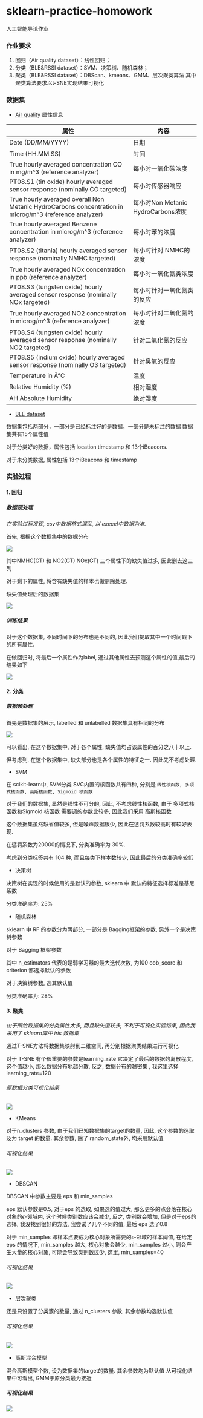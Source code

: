 # sklearn-practice-homowork
人工智能导论作业

### 作业要求
1. 回归（Air quality dataset）：线性回归；
2. 分类（BLE&RSSI dataset）：SVM、决策树、随机森林；
3. 聚类（BLE&RSSI dataset）：DBScan、kmeans、GMM、层次聚类算法
其中聚类算法要求以t-SNE实现结果可视化

### 数据集

- [Air quality](https://archive.ics.uci.edu/ml/datasets/Air+quality)
属性信息


| 属性 | 内容|
| ------ | ------ | 
|  Date	(DD/MM/YYYY) | 日期 |
|  Time 	(HH.MM.SS) | 时间 |
|  True hourly averaged concentration CO in mg/m^3 (reference analyzer) | 每小时一氧化碳浓度 | 
|  PT08.S1 (tin oxide) hourly averaged sensor response (nominally CO targeted)	| 每小时传感器响应 |
| True hourly averaged overall Non Metanic HydroCarbons concentration in microg/m^3 (reference analyzer) |  每小时Non Metanic HydroCarbons浓度 | 
| True hourly averaged Benzene concentration in microg/m^3 (reference analyzer) | 每小时苯的浓度 | 
| PT08.S2 (titania) hourly averaged sensor response (nominally NMHC targeted) | 每小时针对 NMHC的浓度 |	
| True hourly averaged NOx concentration in ppb (reference analyzer) | 每小时一氧化氮类浓度 |
| PT08.S3 (tungsten oxide) hourly averaged sensor response (nominally NOx targeted) | 每小时针对一氧化氮类的反应 |
| True hourly averaged NO2 concentration in microg/m^3 (reference analyzer)	| 每小时针对二氧化氮的浓度 |
|  PT08.S4 (tungsten oxide) hourly averaged sensor response (nominally NO2 targeted) | 针对二氧化氮的反应 |
|  PT08.S5 (indium oxide) hourly averaged sensor response (nominally O3 targeted) | 针对臭氧的反应 | 
| Temperature in Â°C | 温度 | 	
| Relative Humidity (%) | 相对湿度 | 
| AH Absolute Humidity | 绝对湿度 | 


- [BLE dataset](https://archive.ics.uci.edu/ml/datasets/BLE+RSSI+Dataset+for+Indoor+localization+and+Navigation)

数据集包括两部分，一部分是已经标注好的是数据，一部分是未标注的数据
数据集共有15个属性值

对于分类好的数据，属性包括 location timestamp 和 13个iBeacons.

对于未分类数据, 属性包括 13个iBeacons 和 timestamp


### 实验过程

#### 1. 回归

##### 数据预处理

*在实验过程发现, csv中数据格式混乱, 以 execel中数据为准.*

首先, 根据这个数据集中的数据分布

![](/images/regression&#32;1.png)

其中NMHC(GT) 和 NO2(GT) NOx(GT) 三个属性下的缺失值过多, 因此删去这三列

对于剩下的属性, 将含有缺失值的样本也做删除处理.

缺失值处理后的数据集

![](images/regression&#32;2.png)

##### 训练结果

对于这个数据集, 不同时间下的分布也是不同的, 因此我们提取其中一个时间戳下的所有属性. 

在做回归时, 将最后一个属性作为label, 通过其他属性去预测这个属性的值,最后的结果如下

![](images/regression&#32;3.png)

#### 2. 分类

##### 数据预处理

首先是数据集的展示, labelled 和 unlabelled 数据集具有相同的分布

![](images/classification&#32;1.png)

可以看出, 在这个数据集中, 对于各个属性, 缺失值均占该属性的百分之八十以上.

但考虑到, 在这个数据集中, 缺失部分也是各个属性的特征之一. 因此先不考虑处理.

- SVM
  
在 scikit-learn中, SVM分类 SVC内置的核函数共有四种, 分别是 `线性核函数, 多项式核函数, 高斯核函数, Sigmoid 核函数` 

对于我们的数据集, 显然是线性不可分的, 因此, 不考虑线性核函数, 由于 多项式核函数和Sigmoid 核函数 需要调的参数比较多, 因此我们采用 高斯核函数

这个数据集虽然缺省值较多, 但是噪声数据很少, 因此在惩罚系数较高时有较好表现.

在惩罚系数为20000的情况下, 分类准确率为 30%. 

考虑到分类标签共有 104 种, 而且每类下样本数较少, 因此最后的分类准确率较低

- 决策树

决策树在实现的时候使用的是默认的参数, sklearn 中 默认的特征选择标准是基尼系数

分类准确率为: 25%

- 随机森林

sklearn 中 RF 的参数分为两部分, 一部分是 Bagging框架的参数, 另外一个是决策树参数

对于 Bagging 框架参数

其中 n_estimators 代表的是弱学习器的最大迭代次数, 为100
oob_score 和 criterion 都选择默认的参数

对于决策树参数, 选其默认值

分类准确率为: 28%

#### 3. 聚类

*由于所给数据集的分类属性太多, 而且缺失值较多, 不利于可视化实验结果, 因此我采用了 sklearn库中 iris 数据集*

通过T-SNE方法将数据集映射到二维空间, 再分别根据聚类结果进行可视化

对于 T-SNE 有个很重要的参数是learning_rate 它决定了最后的数据的离散程度, 这个值越小, 那么数据分布地越分散, 反之, 数据分布的越密集
, 我这里选择 learning_rate=120

###### 原数据分类可视化结果
![](images/clusting.png)

- KMeans

对于n_clusters 参数, 由于我们已知数据集的target的数量, 因此, 这个参数的选取及为 target 的数量.
其余参数, 除了 random_state外, 均采用默认值

###### 可视化结果
![](images/clusting_KMeans.png)

- DBSCAN

DBSCAN 中参数主要是 eps 和 min_samples 

eps 默认参数是0.5, 对于eps 的选取, 如果选的值过大, 那么更多的点会落在核心对象的$\epsilon$-邻域内, 这个时候类别数应该会减少, 反之, 类别数会增加, 但是对于eps的选择, 我没找到很好的方法, 我尝试了几个不同的值, 最后 eps 选了0.8

对于 min_samples 即样本点要成为核心对象所需要的$\epsilon$-邻域的样本阈值, 在给定 eps 的情况下, min_samples 越大, 核心对象会越少, min_samples 过小, 则会产生大量的核心对象, 可能会导致类别数过少, 这里, min_samples=40

###### 可视化结果
![](images/clusting_DBSAN.png)

- 层次聚类

还是只设置了分类簇的数量, 通过 n_clusters 参数, 其余参数均选默认值

###### 可视化结果

![](images/clusting_层次聚类.png)

- 高斯混合模型

混合高斯模型个数, 设为数据集的target的数量. 其余参数均为默认值
从可视化结果中可看出, GMM于原分类最为接近

##### 可视化结果

![](images/clusting_GMM.png)